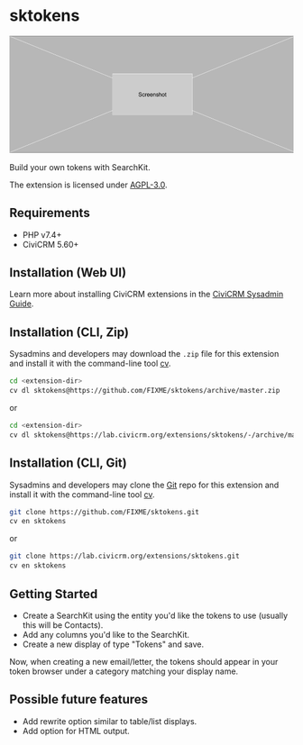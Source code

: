 # sktokens

![Screenshot](/images/screenshot.png)

Build your own tokens with SearchKit.

The extension is licensed under [AGPL-3.0](LICENSE.txt).

## Requirements

* PHP v7.4+
* CiviCRM 5.60+

## Installation (Web UI)

Learn more about installing CiviCRM extensions in the [CiviCRM Sysadmin Guide](https://docs.civicrm.org/sysadmin/en/latest/customize/extensions/).

## Installation (CLI, Zip)

Sysadmins and developers may download the `.zip` file for this extension and
install it with the command-line tool [cv](https://github.com/civicrm/cv).

```bash
cd <extension-dir>
cv dl sktokens@https://github.com/FIXME/sktokens/archive/master.zip
```
or
```bash
cd <extension-dir>
cv dl sktokens@https://lab.civicrm.org/extensions/sktokens/-/archive/main/sktokens-main.zip
```

## Installation (CLI, Git)

Sysadmins and developers may clone the [Git](https://en.wikipedia.org/wiki/Git) repo for this extension and
install it with the command-line tool [cv](https://github.com/civicrm/cv).

```bash
git clone https://github.com/FIXME/sktokens.git
cv en sktokens
```
or
```bash
git clone https://lab.civicrm.org/extensions/sktokens.git
cv en sktokens
```

## Getting Started

* Create a SearchKit using the entity you'd like the tokens to use (usually this will be Contacts).
* Add any columns you'd like to the SearchKit.
* Create a new display of type "Tokens" and save.

Now, when creating a new email/letter, the tokens should appear in your token browser under a category matching your display name.

## Possible future features

* Add rewrite option similar to table/list displays.
* Add option for HTML output.
